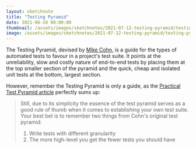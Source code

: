 ```yaml
---
layout: sketchnote
title: "Testing Pyramid"
date: 2021-06-28 00:00:00
thumbnail: /assets/images/sketchnotes/2021-07-12-testing-pyramid/testing-pyramid-thumbnail.jpg
image: /assets/images/sketchnotes/2021-07-12-testing-pyramid/testing-pyramid.jpg
---
```


The Testing Pyramid, devised by [Mike Cohn](https://twitter.com/mikewcohn), is a guide for the types of automated tests
to favour in a project's test suite. It points at the unreliability, slow and costly nature of end-to-end tests by
placing them at the top smaller section of the pyramid and the quick, cheap and isolated unit tests at the bottom, largest
section.

However, remember the Testing Pyramid is only a guide, as the [Practical Test Pyramid article](https://martinfowler.com/articles/practical-test-pyramid.html) perfectly sums up:

> Still, due to its simplicity the essence of the test pyramid serves as a good rule of thumb when it comes to establishing your own test suite. Your best bet is to remember two things from Cohn's original test pyramid:
>
>    1. Write tests with different granularity
>    2. The more high-level you get the fewer tests you should have
